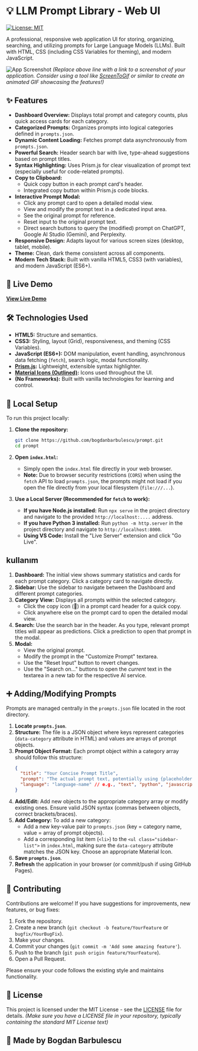 # 💡 LLM Prompt Library - Web UI

[![License: MIT](https://img.shields.io/badge/License-MIT-blue.svg)](https://opensource.org/licenses/MIT)

A professional, responsive web application UI for storing, organizing, searching, and utilizing prompts for Large Language Models (LLMs). Built with HTML, CSS (including CSS Variables for theming), and modern JavaScript.

![App Screenshot](link/to/your/screenshot.png)
*(Replace above line with a link to a screenshot of your application. Consider using a tool like [ScreenToGif](https://www.screentogif.com/) or similar to create an animated GIF showcasing the features!)*

## ✨ Features

*   **Dashboard Overview:** Displays total prompt and category counts, plus quick access cards for each category.
*   **Categorized Prompts:** Organizes prompts into logical categories defined in `prompts.json`.
*   **Dynamic Content Loading:** Fetches prompt data asynchronously from `prompts.json`.
*   **Powerful Search:** Header search bar with live, type-ahead suggestions based on prompt titles.
*   **Syntax Highlighting:** Uses Prism.js for clear visualization of prompt text (especially useful for code-related prompts).
*   **Copy to Clipboard:**
    *   Quick copy button in each prompt card's header.
    *   Integrated copy button within Prism.js code blocks.
*   **Interactive Prompt Modal:**
    *   Click any prompt card to open a detailed modal view.
    *   View and modify the prompt text in a dedicated input area.
    *   See the original prompt for reference.
    *   Reset input to the original prompt text.
    *   Direct search buttons to query the (modified) prompt on ChatGPT, Google AI Studio (Gemini), and Perplexity.
*   **Responsive Design:** Adapts layout for various screen sizes (desktop, tablet, mobile).
*   **Theme:** Clean, dark theme consistent across all components.
*   **Modern Tech Stack:** Built with vanilla HTML5, CSS3 (with variables), and modern JavaScript (ES6+).

## 🚀 Live Demo

[**View Live Demo**](https://bogdanbarbulescu.github.io/prompt/)


## 🛠️ Technologies Used

*   **HTML5:** Structure and semantics.
*   **CSS3:** Styling, layout (Grid), responsiveness, and theming (CSS Variables).
*   **JavaScript (ES6+):** DOM manipulation, event handling, asynchronous data fetching (`fetch`), search logic, modal functionality.
*   **[Prism.js](https://prismjs.com/):** Lightweight, extensible syntax highlighter.
*   **[Material Icons (Outlined)](https://fonts.google.com/icons?selected=Material+Icons+Outlined):** Icons used throughout the UI.
*   **(No Frameworks):** Built with vanilla technologies for learning and control.

## 🔧 Local Setup

To run this project locally:

1.  **Clone the repository:**
    ```bash
    git clone https://github.com/bogdanbarbulescu/prompt.git
    cd prompt
    ```


2.  **Open `index.html`:**
    *   Simply open the `index.html` file directly in your web browser.
    *   **Note:** Due to browser security restrictions (`CORS`) when using the `fetch` API to load `prompts.json`, the prompts might not load if you open the file directly from your local filesystem (`file:///...`).

3.  **Use a Local Server (Recommended for `fetch` to work):**
    *   **If you have Node.js installed:** Run `npx serve` in the project directory and navigate to the provided `http://localhost:....` address.
    *   **If you have Python 3 installed:** Run `python -m http.server` in the project directory and navigate to `http://localhost:8000`.
    *   **Using VS Code:** Install the "Live Server" extension and click "Go Live".

##  kullanım

1.  **Dashboard:** The initial view shows summary statistics and cards for each prompt category. Click a category card to navigate directly.
2.  **Sidebar:** Use the sidebar to navigate between the Dashboard and different prompt categories.
3.  **Category View:** Displays all prompts within the selected category.
    *   Click the copy icon (📄) in a prompt card header for a quick copy.
    *   Click anywhere else on the prompt card to open the detailed modal view.
4.  **Search:** Use the search bar in the header. As you type, relevant prompt titles will appear as predictions. Click a prediction to open that prompt in the modal.
5.  **Modal:**
    *   View the original prompt.
    *   Modify the prompt in the "Customize Prompt" textarea.
    *   Use the "Reset Input" button to revert changes.
    *   Use the "Search on..." buttons to open the *current* text in the textarea in a new tab for the respective AI service.

## ➕ Adding/Modifying Prompts

Prompts are managed centrally in the `prompts.json` file located in the root directory.

1.  **Locate `prompts.json`**.
2.  **Structure:** The file is a JSON object where keys represent categories (`data-category` attribute in HTML) and values are arrays of prompt objects.
3.  **Prompt Object Format:** Each prompt object within a category array should follow this structure:
    ```json
    {
      "title": "Your Concise Prompt Title",
      "prompt": "The actual prompt text, potentially using {placeholders}.",
      "language": "language-name" // e.g., "text", "python", "javascript", "sql", "markdown" - for Prism.js highlighting
    }
    ```
4.  **Add/Edit:** Add new objects to the appropriate category array or modify existing ones. Ensure valid JSON syntax (commas between objects, correct brackets/braces).
5.  **Add Category:** To add a new category:
    *   Add a new key-value pair to `prompts.json` (key = category name, value = array of prompt objects).
    *   Add a corresponding list item (`<li>`) to the `<ul class="sidebar-list">` in `index.html`, making sure the `data-category` attribute matches the JSON key. Choose an appropriate Material Icon.
6.  **Save `prompts.json`**.
7.  **Refresh** the application in your browser (or commit/push if using GitHub Pages).

## 🤝 Contributing

Contributions are welcome! If you have suggestions for improvements, new features, or bug fixes:

1.  Fork the repository.
2.  Create a new branch (`git checkout -b feature/YourFeature` or `bugfix/YourBugFix`).
3.  Make your changes.
4.  Commit your changes (`git commit -m 'Add some amazing feature'`).
5.  Push to the branch (`git push origin feature/YourFeature`).
6.  Open a Pull Request.

Please ensure your code follows the existing style and maintains functionality.

## 📄 License

This project is licensed under the MIT License - see the [LICENSE](LICENSE) file for details.
*(Make sure you have a LICENSE file in your repository, typically containing the standard MIT License text)*

## 🙏 Made by Bogdan Barbulescu
